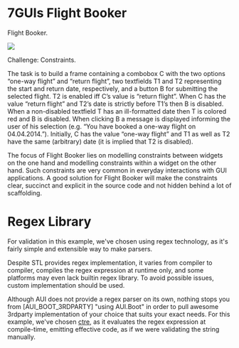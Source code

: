 # 7GUIs Flight Booker

<!-- aui:example 7guis -->
Flight Booker.

![](imgs/docs/imgs/wjhsdflksdnjv.webp)

Challenge: Constraints.

The task is to build a frame containing a combobox C with the two options “one-way flight” and “return flight”, two
textfields T1 and T2 representing the start and return date, respectively, and a button B for submitting the selected
flight. T2 is enabled iff C’s value is “return flight”. When C has the value “return flight” and T2’s date is strictly
before T1’s then B is disabled. When a non-disabled textfield T has an ill-formatted date then T is colored red and B is
disabled. When clicking B a message is displayed informing the user of his selection (e.g. “You have booked a one-way
flight on 04.04.2014.”). Initially, C has the value “one-way flight” and T1 as well as T2 have the same (arbitrary)
date (it is implied that T2 is disabled).

The focus of Flight Booker lies on modelling constraints between widgets on the one hand and modelling constraints
within a widget on the other hand. Such constraints are very common in everyday interactions with GUI applications. A
good solution for Flight Booker will make the constraints clear, succinct and explicit in the source code and not hidden
behind a lot of scaffolding.

<!-- aui:include examples/7guis/flight_booker/src/main.cpp -->

# Regex Library

For validation in this example, we've chosen using regex technology, as it's fairly simple and extensible way to
make parsers.

Despite STL provides regex implementation, it varies from compiler to compiler, compiles the regex expression at runtime
only, and some platforms may even lack builtin regex library. To avoid possible issues, custom implementation should be
used.

Although AUI does not provide a regex parser on its own, nothing stops you from [AUI_BOOT_3RDPARTY] "using AUI.Boot"
in order to pull awesome 3rdparty implementation of your choice that suits your exact needs. For this example, we've
chosen [ctre](https://github.com/hanickadot/compile-time-regular-expressions), as it evaluates the regex expression at
compile-time, emitting effective code, as if we were validating the string manually.

<!-- aui:include examples/7guis/flight_booker/CMakeLists.txt -->
